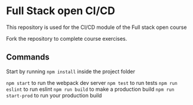# Full Stack open CI/CD

This repository is used for the CI/CD module of the Full stack open course

Fork the repository to complete course exercises.

## Commands

Start by running `npm install` inside the project folder

`npm start` to run the webpack dev server
`npm test` to run tests
`npm run eslint` to run eslint
`npm run build` to make a production build
`npm run start-prod` to run your production build
